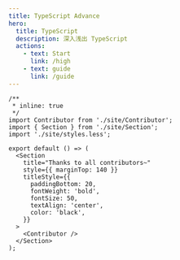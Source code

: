 ```yaml
---
title: TypeScript Advance
hero:
  title: TypeScript
  description: 深入浅出 TypeScript
  actions:
    - text: Start
      link: /high
    - text: guide
      link: /guide
---
```


<code src="./components/home-page.tsx" inline="true"></code>

```tsx | demo
/**
 * inline: true
 */
import Contributor from './site/Contributor';
import { Section } from './site/Section';
import './site/styles.less';

export default () => (
  <Section
    title="Thanks to all contributors~"
    style={{ marginTop: 140 }}
    titleStyle={{
      paddingBottom: 20,
      fontWeight: 'bold',
      fontSize: 50,
      textAlign: 'center',
      color: 'black',
    }}
  >
    <Contributor />
  </Section>
);
```
